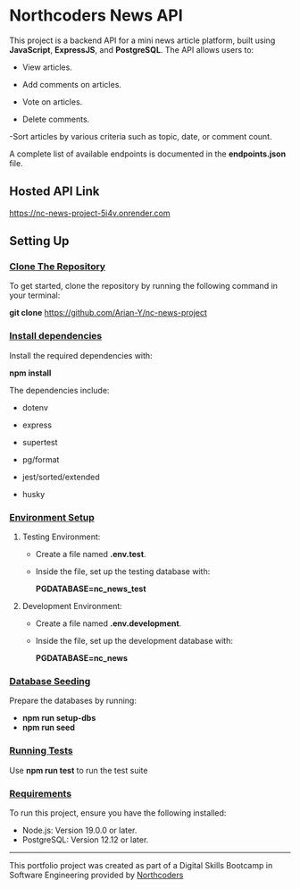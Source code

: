 # Northcoders News API

This project is a backend API for a mini news article platform, built using **JavaScript**, **ExpressJS**, and **PostgreSQL**. The API allows users to:

- View articles.

- Add comments on articles.

- Vote on articles.

- Delete comments.

-Sort articles by various criteria such as topic, date, or comment count.

A complete list of available endpoints is documented in the **endpoints.json** file.

## Hosted API Link

https://nc-news-project-5i4v.onrender.com

## Setting Up

### <ins>Clone The Repository</ins>

To get started, clone the repository by running the following command in your terminal:

**git clone** https://github.com/Arian-Y/nc-news-project

### <ins>Install dependencies</ins>

Install the required dependencies with:

**npm install**

The dependencies include:

- dotenv

- express

- supertest

- pg/format

- jest/sorted/extended

- husky

### <ins> Environment Setup </ins>

1. Testing Environment:

   - Create a file named **.env.test**.
   - Inside the file, set up the testing database with:

     **PGDATABASE=nc_news_test**

2. Development Environment:

   - Create a file named **.env.development**.
   - Inside the file, set up the development database with:

     **PGDATABASE=nc_news**

### <ins>Database Seeding</ins>

Prepare the databases by running:

- **npm run setup-dbs**
- **npm run seed**

### <ins>Running Tests</ins>

Use **npm run test** to run the test suite

### <ins>Requirements</ins>

To run this project, ensure you have the following installed:

- Node.js: Version 19.0.0 or later.
- PostgreSQL: Version 12.12 or later.

---

This portfolio project was created as part of a Digital Skills Bootcamp in Software Engineering provided by [Northcoders](https://northcoders.com/)
